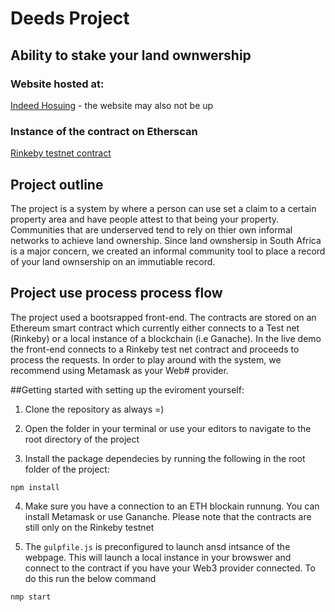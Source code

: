 # Deeds Project

## Ability to stake your land ownwership

### Website hosted at:

 [Indeed Hosuing](https://indeedhousing.netlify.com) - the website may also not be up
 
### Instance of the contract on Etherscan

 [Rinkeby testnet contract](https://rinkeby.etherscan.io/address/0xe21cbf2aa06a8bbf1e368e1afc92298eb5206aac#readContract)
 
## Project outline

The project is a system by where a person can use set a claim to a certain property area and have people attest to that being your property. Communities that are underserved tend to rely on thier own informal networks to achieve land ownership. Since land ownshersip in South Africa is a major concern, we created an informal community tool to place a record of your land ownsership on an immutiable record.

## Project use process process flow
 
 The project used a bootsrapped front-end. The contracts are stored on an Ethereum smart contract which currently either connects to a Test net (Rinkeby) or a local instance of a blockchain (i.e Ganache). In the live demo the front-end connects to a Rinkeby test net contract and proceeds to process the requests. In order to play around with the system, we recommend using Metamask as your Web# provider. 
 
 ##Getting started with setting up the eviroment yourself:

1. Clone the repository as always =)

2. Open the folder in your terminal or use your editors to navigate to the root directory of the project

3. Install the package dependecies by running the following in the root folder of the project:
```
npm install
```
4. Make sure you have a connection to an ETH blockain runnung. You can install Metamask or use Gananche. Please note that the contracts are still only on the Rinkeby testnet

5. The `gulpfile.js` is preconfigured to launch ansd intsance of the webpage. This will launch a local instance in your browswer and connect to the contract if you have your Web3 provider connected. To do this run the below command
```
nmp start
```


